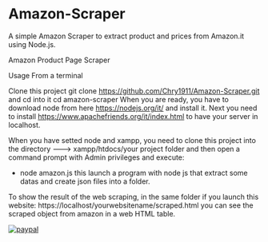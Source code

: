 # Amazon-Scraper
A simple Amazon Scraper to extract product  and prices from Amazon.it using Node.js.


Amazon Product Page Scraper 


Usage
From a terminal

Clone this project git clone https://github.com/Chry1911/Amazon-Scraper.git and cd into it cd amazon-scraper
When you are ready, you have to download node from here https://nodejs.org/it/ and install it.
Next you need to install https://www.apachefriends.org/it/index.html to have your server in localhost.

When you have setted node and xampp, you need to clone this project into the directory ---> xampp/htdocs/your project folder
and then open a command prompt with Admin privileges and execute:
- node amazon.js 
this launch a program with node js that extract some datas and create json files into a folder.

To show the result of the web scraping, in the same folder if you launch this website: https://localhost/yourwebsitename/scraped.html
you can see the scraped object from amazon in a web HTML table.

[![paypal](https://www.paypalobjects.com/en_US/i/btn/btn_donateCC_LG.gif)](https://www.paypal.com/donate/?business=cortesechristian%40hotmail.com&item_name=Donazione+volontaria&currency_code=EUR)
